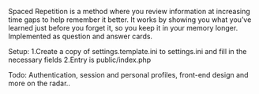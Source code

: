 Spaced Repetition is a method where you review information at increasing time gaps to help remember it better. It works by showing you what you’ve learned just before you forget it, so you keep it in your memory longer.
Implemented as question and answer cards.

Setup:
1.Create a copy of settings.template.ini to settings.ini and fill in the necessary fields
2.Entry is public/index.php

Todo:
Authentication, session and personal profiles, front-end design and more on the radar..



